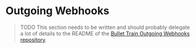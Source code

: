 # Outgoing Webhooks

> TODO This section needs to be written and should probably delegate a lot of details to the README of the [Bullet Train Outgoing Webhooks repository](https://github.com/bullet-train-co/bullet_train-outgoing_webhooks).
